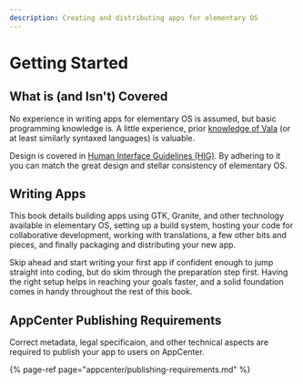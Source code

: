 ```yaml
---
description: Creating and distributing apps for elementary OS
---
```


# Getting Started

## What is \(and Isn't\) Covered

No experience in writing apps for elementary OS is assumed, but basic programming knowledge is.
A little experience, prior [knowledge of Vala](https://valadoc.org/) (or at least similarly syntaxed languages) is valuable.

Design is covered in [Human Interface Guidelines \(HIG\)](https://docs.elementary.io/hig/).
By adhering to it you can match the great design and stellar consistency of elementary OS.

## Writing Apps

This book details
building apps using GTK, Granite, and other technology available in elementary OS,
setting up a build system,
hosting your code for collaborative development,
working with translations,
a few other bits and pieces,
and finally packaging and distributing your new app.

Skip ahead and start writing your first app if confident enough to jump straight into coding,
but do skim through the preparation step first.
Having the right setup helps in reaching your goals faster,
and a solid foundation comes in handy throughout the rest of this book.

## AppCenter Publishing Requirements

Correct metadata, legal specificaion, and other technical aspects are required to publish your app to users on AppCenter.

{% page-ref page="appcenter/publishing-requirements.md" %}

